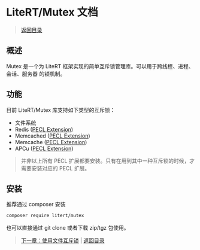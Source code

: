 # LiteRT/Mutex 文档

> [返回目录](./index.md)

## 概述

Mutex 是一个为 LiteRT 框架实现的简单互斥锁管理库。可以用于跨线程、进程、会话、服务器
的锁机制。

## 功能

目前 LiteRT/Mutex 库支持如下类型的互斥锁：

- 文件系统
- Redis ([PECL Extension](https://pecl.php.net/package/redis))
- Memcached ([PECL Extension](https://pecl.php.net/package/memcached))
- Memcache ([PECL Extension](https://pecl.php.net/package/memcache))
- APCu ([PECL Extension](https://pecl.php.net/package/apcu))

> 并非以上所有 PECL 扩展都要安装。只有在用到其中一种互斥锁的时候，才需要安装对应的
PECL 扩展。

## 安装

推荐通过 composer 安装

```sh
composer require litert/mutex
```

也可以直接通过 git clone 或者下载 zip/tgz 包使用。

> [下一章：使用文件互斥锁](./01-use-file-mutex.md) | [返回目录](./index.md)
